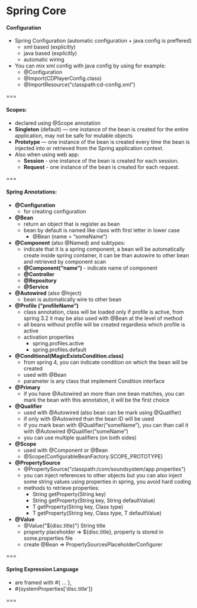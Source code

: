 # Spring Core

#### Configuration
* Spring Configuration (automatic configuration + java config is preffered)
  * xml based (explicitly)
  * java based (explicitly)
  * automatic wiring
* You can mix xml config with java config by using for example:
  * @Configuration
  * @Import(CDPlayerConfig.class)
  * @ImportResource("classpath:cd-config.xml")

===

#### Scopes: 
  * declared using @Scope annotation
  * __Singleton__ (default) — one instance of the bean is created for the entire application, may not be safe for mutable objects
  * __Prototype__ — one instance of the bean is created every time the bean is injected into or retrieved from the Spring application context.
  * Also when using web app:
    * __Session__ - one instance of the bean is created for each session.
    * __Request__ - one instance of the bean is created for each request.

===

#### Spring Annotations:
  * __@Configuration__
    * for creating configuration
  * __@Bean__
    * return an object that is register as bean 
    * bean by default is named like class with first letter in lower case
      * @Bean (name = “someName”)
  * __@Component__ (also @Named) and subtypes:
    * indicate that it is a spring component, a bean will be automatically create inside spring container, it can be than autowire to other bean and retrieved by component scan
    * __@Component(“name”)__ - indicate name of component
    * __@Controller__
    * __@Repository__
    * __@Service__
  * __@Autowired__ (also @Inject)
    * bean is automatically wire to other bean
  * __@Profile (“profileName”)__ 
    * class annotation, class will be loaded only if profile is active, from spring 3.2 it may be also used with @Bean at the level of method
    * all beans without profile will be created regardless which profile is active
    * activation properties
      * spring.profiles.active
      * spring.profiles.default
  * __@Conditional(MagicExistsCondition.class)__
    * from spring 4, you can indicate condition on which the bean will be created
    * used with @Bean
    * parameter is any class that implement Condition interface
  * __@Primary__
    * if you have @Autowired an more than one bean matches, you can mark the bean with this annotation, it will be the first choice
  * __@Qualifier__
    * used with @Autowired (also bean can be mark using @Qualifier)
    * if only with @Autowired than the bean ID will be used
    * if you mark bean with @Qualifier(“someName”), you can than call it with @Autowired @Qualifier(“someName”)
    * you can use multiple qualifiers (on both sides)
  * __@Scope__
    * used with @Component or @Bean
    * @Scope(ConfigurableBeanFactory.SCOPE_PROTOTYPE)
  * __@PropertySource__
    * @PropertySource("classpath:/com/soundsystem/app.properties")
    * you can inject references to other objects but you can also inject some string values using properties in spring, you avoid hard coding
    * methods to retrieve properties:
      * String getProperty(String key)
      * String getProperty(String key, String defaultValue)
      * T getProperty(String key, Class<T> type)
      * T getProperty(String key, Class<T> type, T defaultValue)
  * __@Value__
    * @Value("${disc.title}") String title
    * property placeholder => ${disc.title}, property is stored in some.properties file
    * create @Bean => PropertySourcesPlaceholderConfigurer

===

#### Spring Expression Language
  * are framed with #{ ... },
  * #{systemProperties['disc.title']}

===


